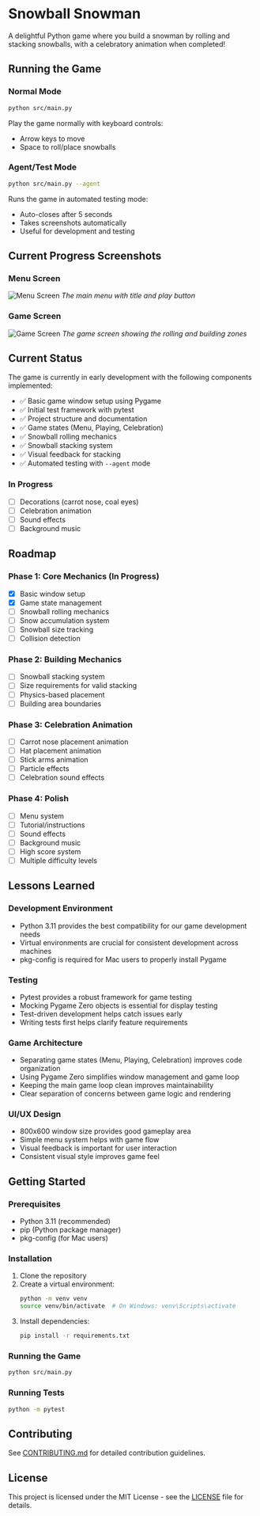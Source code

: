 # Snowball Snowman

A delightful Python game where you build a snowman by rolling and stacking snowballs, with a celebratory animation when completed!

## Running the Game

### Normal Mode
```bash
python src/main.py
```
Play the game normally with keyboard controls:
- Arrow keys to move
- Space to roll/place snowballs

### Agent/Test Mode
```bash
python src/main.py --agent
```
Runs the game in automated testing mode:
- Auto-closes after 5 seconds
- Takes screenshots automatically
- Useful for development and testing

## Current Progress Screenshots

### Menu Screen
![Menu Screen](test_screenshots/menu.png)
*The main menu with title and play button*

### Game Screen
![Game Screen](test_screenshots/game_start.png)
*The game screen showing the rolling and building zones*

## Current Status

The game is currently in early development with the following components implemented:
- ✅ Basic game window setup using Pygame
- ✅ Initial test framework with pytest
- ✅ Project structure and documentation
- ✅ Game states (Menu, Playing, Celebration)
- ✅ Snowball rolling mechanics
- ✅ Snowball stacking system
- ✅ Visual feedback for stacking
- ✅ Automated testing with `--agent` mode

### In Progress
- [ ] Decorations (carrot nose, coal eyes)
- [ ] Celebration animation
- [ ] Sound effects
- [ ] Background music

## Roadmap

### Phase 1: Core Mechanics (In Progress)
- [x] Basic window setup
- [x] Game state management
- [ ] Snowball rolling mechanics
- [ ] Snow accumulation system
- [ ] Snowball size tracking
- [ ] Collision detection

### Phase 2: Building Mechanics
- [ ] Snowball stacking system
- [ ] Size requirements for valid stacking
- [ ] Physics-based placement
- [ ] Building area boundaries

### Phase 3: Celebration Animation
- [ ] Carrot nose placement animation
- [ ] Hat placement animation
- [ ] Stick arms animation
- [ ] Particle effects
- [ ] Celebration sound effects

### Phase 4: Polish
- [ ] Menu system
- [ ] Tutorial/instructions
- [ ] Sound effects
- [ ] Background music
- [ ] High score system
- [ ] Multiple difficulty levels

## Lessons Learned

### Development Environment
- Python 3.11 provides the best compatibility for our game development needs
- Virtual environments are crucial for consistent development across machines
- pkg-config is required for Mac users to properly install Pygame

### Testing
- Pytest provides a robust framework for game testing
- Mocking Pygame Zero objects is essential for display testing
- Test-driven development helps catch issues early
- Writing tests first helps clarify feature requirements

### Game Architecture
- Separating game states (Menu, Playing, Celebration) improves code organization
- Using Pygame Zero simplifies window management and game loop
- Keeping the main game loop clean improves maintainability
- Clear separation of concerns between game logic and rendering

### UI/UX Design
- 800x600 window size provides good gameplay area
- Simple menu system helps with game flow
- Visual feedback is important for user interaction
- Consistent visual style improves game feel

## Getting Started

### Prerequisites
- Python 3.11 (recommended)
- pip (Python package manager)
- pkg-config (for Mac users)

### Installation
1. Clone the repository
2. Create a virtual environment:
   ```bash
   python -m venv venv
   source venv/bin/activate  # On Windows: venv\Scripts\activate
   ```
3. Install dependencies:
   ```bash
   pip install -r requirements.txt
   ```

### Running the Game
```bash
python src/main.py
```

### Running Tests
```bash
python -m pytest
```

## Contributing
See [CONTRIBUTING.md](CONTRIBUTING.md) for detailed contribution guidelines.

## License
This project is licensed under the MIT License - see the [LICENSE](LICENSE) file for details. 
